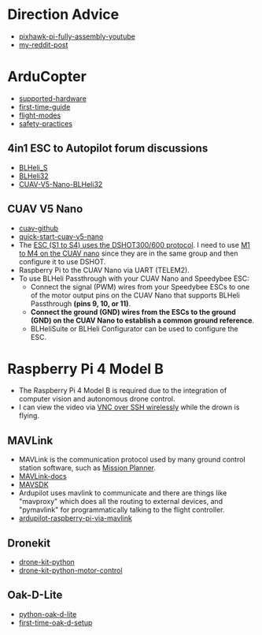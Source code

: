 # Direction Advice
* [pixhawk-pi-fully-assembly-youtube](https://youtu.be/kB9YyG2V-nA?t=660)
* [my-reddit-post](https://www.reddit.com/r/diydrones/comments/16gkw2b/autonomous_raspberry_pi_to_fcesc_stack_control/?utm_source=share&utm_medium=web2x&context=3)

# ArduCopter
* [supported-hardware](https://ardupilot.org/copter/docs/common-autopilots.html)
* [first-time-guide](https://ardupilot.org/copter/)
* [flight-modes](https://ardupilot.org/copter/docs/flight-modes.html#flight-modes)
* [safety-practices](https://ardupilot.org/copter/docs/safety-multicopter.html#safety-multicopter)

## 4in1 ESC to Autopilot forum discussions
* [BLHeli_S](https://discuss.ardupilot.org/t/pixhawk-2-4-8-with-4-in-1-esc/38729)
* [BLHeli32](https://discuss.ardupilot.org/t/velox-4in1-esc-to-pixhawk-2-4-8/71547)
* [CUAV-V5-Nano-BLHeli32](https://discuss.ardupilot.org/t/blheli32-pass-through-not-working-on-cuav-v5-nano-but-working-on-cuav-v5/89030)

## CUAV V5 Nano
* [cuav-github](https://github.com/cuav)
* [quick-start-cuav-v5-nano](https://docs.px4.io/main/en/assembly/quick_start_cuav_v5_nano.html)
* The [ESC (S1 to S4) uses the DSHOT300/600 protocol](https://discuss.ardupilot.org/t/cuav-v5-nano-calibration-issue/73486). I need to use [M1 to M4 on the CUAV nano](https://ardupilot.org/copter/docs/common-cuav-v5nano-overview.html#pwm-output) since they are in the same group and then configure it to use DSHOT.
* Raspberry Pi to the CUAV Nano via UART (TELEM2).
* To use BLHeli Passthrough with your CUAV Nano and Speedybee ESC:
  * Connect the signal (PWM) wires from your Speedybee ESCs to one of the motor output pins on the CUAV Nano that supports BLHeli Passthrough __(pins 9, 10, or 11)__.
  * __Connect the ground (GND) wires from the ESCs to the ground (GND) on the CUAV Nano to establish a common ground reference__.
  * BLHeliSuite or BLHeli Configurator can be used to configure the ESC.

# Raspberry Pi 4 Model B
* The Raspberry Pi 4 Model B is required due to the integration of computer vision and autonomous drone control.
* I can view the video via [VNC over SSH wirelessly](https://www.youtube.com/watch?v=5QBFDO5xoZI) while the drown is flying.

## MAVLink
* MAVLink is the communication protocol used by many ground control station software, such as [Mission Planner](http://ardupilot.org/planner/docs/mission-planner-installation.html).
* [MAVLink-docs](https://mavlink.io/en/)
* [MAVSDK](https://mavsdk.mavlink.io/main/en/index.html)
* Ardupilot uses mavlink to communicate and there are things like "mavproxy" which does all the routing to external devices, and "pymavlink" for programmatically talking to the flight controller.
* [ardupilot-raspberry-pi-via-mavlink](https://ardupilot.org/dev/docs/raspberry-pi-via-mavlink.html)

## Dronekit
* [drone-kit-python](https://github.com/MichaelThamm/autonomous-drone/blob/main/sub-systems/control-system/autonomous-control/dronekit.py)
* [drone-kit-python-motor-control](https://github.com/MichaelThamm/autonomous-drone/blob/main/sub-systems/control-system/autonomous-control/overridemotor.py)

## Oak-D-Lite
* [python-oak-d-lite](https://core-electronics.com.au/guides/oak-d-lite-raspberry-pi/)
* [first-time-oak-d-setup](https://www.youtube.com/watch?v=e_uPEE_zlDo)